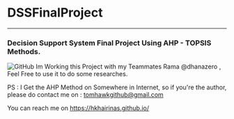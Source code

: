 # DSSFinalProject
---
### Decision Support System Final Project Using AHP - TOPSIS Methods.
<img alt="GitHub" src="https://img.shields.io/github/license/hkhairinas/DSSFinalProject?color=green">
Im Working this Project with my Teammates Rama @dhanazero , Feel Free to use it to do some researches.

PS : I Get the AHP Method on Somewhere in Internet, so if you're the author, please do contact me on : tomhawkgithub@gmail.com 


You can reach me on https://hkhairinas.github.io/
